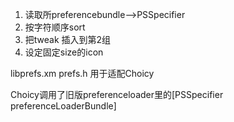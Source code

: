 1. 读取所preferencebundle-->PSSpecifier
2. 按字符顺序sort
3. 把tweak 插入到第2组
4. 设定固定size的icon


libprefs.xm
prefs.h
用于适配Choicy

Choicy调用了旧版preferenceloader里的[PSSpecifier preferenceLoaderBundle]